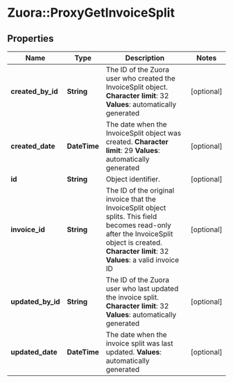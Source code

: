 # Zuora::ProxyGetInvoiceSplit

## Properties
Name | Type | Description | Notes
------------ | ------------- | ------------- | -------------
**created_by_id** | **String** | The ID of the Zuora user who created the InvoiceSplit object. **Character limit**: 32 **Values**: automatically generated  | [optional] 
**created_date** | **DateTime** | The date when the InvoiceSplit object was created. **Character limit**: 29 **Values**: automatically generated  | [optional] 
**id** | **String** | Object identifier. | [optional] 
**invoice_id** | **String** |  The ID of the original invoice that the InvoiceSplit object splits. This field becomes read-only after the InvoiceSplit object is created. **Character limit**: 32 **Values**: a valid invoice ID  | [optional] 
**updated_by_id** | **String** | The ID of the Zuora user who last updated the invoice split. **Character limit**: 32 **Values**: automatically generated  | [optional] 
**updated_date** | **DateTime** | The date when the invoice split was last updated. **Values**: automatically generated  | [optional] 


